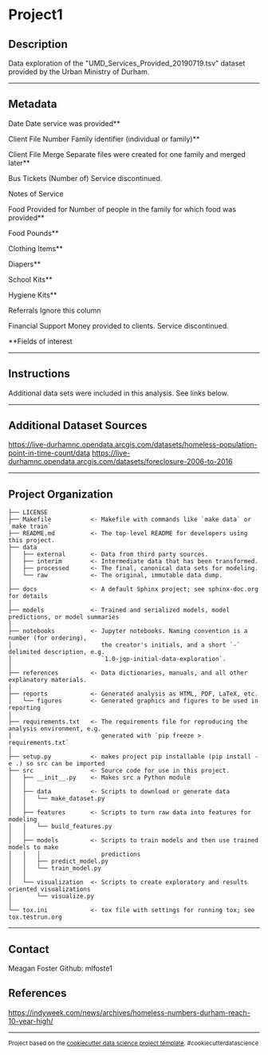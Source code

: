 Project1
==============================



Description
------------

Data exploration of the "UMD_Services_Provided_20190719.tsv" dataset provided by the Urban Ministry of Durham.  



------------



Metadata
------------

Date	Date service was provided**

Client File Number	Family identifier (individual or family)**

Client File Merge	Separate files were created for one family and merged later**

Bus Tickets (Number of)	 Service discontinued.

Notes of Service	

Food Provided for	Number of people in the family for which food was provided**

Food Pounds**	

Clothing Items**	

Diapers**

School Kits**

Hygiene Kits**

Referrals	Ignore this column


Financial Support	Money provided to clients. Service discontinued.


**Fields of interest

------------


Instructions
------------

Additional data sets were included in this analysis.  See links below.


------------


Additional Dataset Sources
------------

https://live-durhamnc.opendata.arcgis.com/datasets/homeless-population-point-in-time-count/data
https://live-durhamnc.opendata.arcgis.com/datasets/foreclosure-2006-to-2016


------------





Project Organization
------------

    ├── LICENSE
    ├── Makefile           <- Makefile with commands like `make data` or `make train`
    ├── README.md          <- The top-level README for developers using this project.
    ├── data
    │   ├── external       <- Data from third party sources.
    │   ├── interim        <- Intermediate data that has been transformed.
    │   ├── processed      <- The final, canonical data sets for modeling.
    │   └── raw            <- The original, immutable data dump.
    │
    ├── docs               <- A default Sphinx project; see sphinx-doc.org for details
    │
    ├── models             <- Trained and serialized models, model predictions, or model summaries
    │
    ├── notebooks          <- Jupyter notebooks. Naming convention is a number (for ordering),
    │                         the creator's initials, and a short `-` delimited description, e.g.
    │                         `1.0-jqp-initial-data-exploration`.
    │
    ├── references         <- Data dictionaries, manuals, and all other explanatory materials.
    │
    ├── reports            <- Generated analysis as HTML, PDF, LaTeX, etc.
    │   └── figures        <- Generated graphics and figures to be used in reporting
    │
    ├── requirements.txt   <- The requirements file for reproducing the analysis environment, e.g.
    │                         generated with `pip freeze > requirements.txt`
    │
    ├── setup.py           <- makes project pip installable (pip install -e .) so src can be imported
    ├── src                <- Source code for use in this project.
    │   ├── __init__.py    <- Makes src a Python module
    │   │
    │   ├── data           <- Scripts to download or generate data
    │   │   └── make_dataset.py
    │   │
    │   ├── features       <- Scripts to turn raw data into features for modeling
    │   │   └── build_features.py
    │   │
    │   ├── models         <- Scripts to train models and then use trained models to make
    │   │   │                 predictions
    │   │   ├── predict_model.py
    │   │   └── train_model.py
    │   │
    │   └── visualization  <- Scripts to create exploratory and results oriented visualizations
    │       └── visualize.py
    │
    └── tox.ini            <- tox file with settings for running tox; see tox.testrun.org


--------



Contact 
--------

Meagan Foster
Github: mlfoste1





References
------------

https://indyweek.com/news/archives/homeless-numbers-durham-reach-10-year-high/


--------
<p><small>Project based on the <a target="_blank" href="https://drivendata.github.io/cookiecutter-data-science/">cookiecutter data science project template</a>. #cookiecutterdatascience</small></p>
